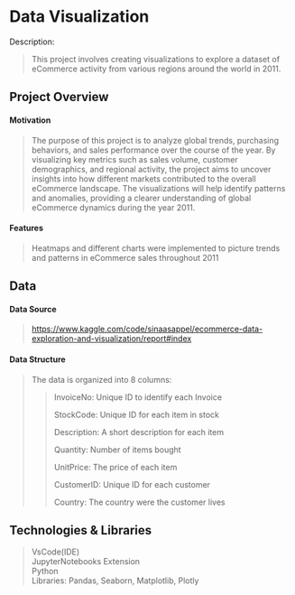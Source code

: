 # Data Visualization 
Description:
>This project involves creating visualizations to explore a dataset of eCommerce activity from various regions around the world in 2011. 

## Project Overview
#### Motivation
>The purpose of this project is to analyze global trends, purchasing behaviors, and sales performance over the course of the year. By visualizing key metrics such as sales volume, customer demographics, and regional activity, the project aims to uncover insights into how different markets contributed to the overall eCommerce landscape. The visualizations will help identify patterns and anomalies, providing a clearer understanding of global eCommerce dynamics during the year 2011.
#### Features
>Heatmaps and different charts were implemented to picture trends and patterns in eCommerce sales throughout 2011
## Data
#### Data Source
>https://www.kaggle.com/code/sinaasappel/ecommerce-data-exploration-and-visualization/report#index
#### Data Structure
>The data is organized into 8 columns:
>>InvoiceNo: Unique ID to identify each Invoice
>>
>>StockCode: Unique ID for each item in stock
>>
>>Description: A short description for each item
>>
>>Quantity: Number of items bought
>>
>>UnitPrice: The price of each item
>>
>>CustomerID: Unique ID for each customer
>>
>>Country: The country were the customer lives
## Technologies & Libraries
>VsCode(IDE)<br>
>JupyterNotebooks Extension<br>
>Python<br>
>Libraries: Pandas, Seaborn, Matplotlib, Plotly






